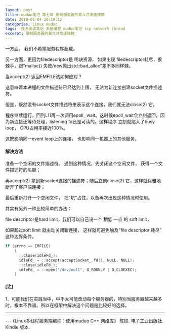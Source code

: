 ```yaml
---
layout: post
title: muduo笔记 第七章 限制服务器的最大并发连接数
date: 2018-01-04 20:19:12
categories: Linux muduo
tags:  技术阅读笔记 系统编程 muduo笔记 tcp network thread
excerpt: 限制服务器的最大并发连接数
--- 
```



一方面， 我们不希望服务程序超载。

另一方面，更因为filedescriptor是 稀缺资源， 如果出现 filedescriptor耗尽，很棘手，跟"malloc() 失败/new抛出std::bad_alloc"差不多同样棘。

当accept(2) 返回EMFILE该如何应对？

这意味着本进程的文件描述符已经达到上限， 无法为新连接创建socket文件描述符。

但是，既然没有socket文件描述符来表示这个连接，我们就无法close(2) 它。

程序继续运行，回到L11再一次调用epoll_ wait。这时候epoll_wait会立刻返回，因为新连接还等待处理，listening fd还是可读的。这样程序 立刻就陷入了busy loop， CPU占用率接近100%。 

这既影响同一event loop上的连接， 也影响同一机器上的其他服务。

#### 解决方法

准备一个空闲的文件描述符。 遇到这种情况，先关闭这个空闲文件， 获得一个文件描述符的名额；

再accept(2) 拿到新socket连接的描述符；随后立刻close(2) 它，这样就优雅地断开了客户端连接；

最后重新打开一个空闲文件， 把"坑"占住，以备再次出现这种情况时使用。

其实有另外一种比较简单的办法： 

file descriptor是hard limit，我们可以自己设一个 稍低 一点 的 soft limit， 

如果超过soft limit 就主动关闭新连接， 这样就可避免触及"file descriptor 耗尽" 这种边界条件。

```c
if (errno == EMFILE)
    {
      ::close(idleFd_);
      idleFd_ = ::accept(acceptSocket_.fd(), NULL, NULL);
      ::close(idleFd_);
      idleFd_ = ::open("/dev/null", O_RDONLY | O_CLOEXEC);
    }
```

#### [注]
1、可能我们在实践当中，中不太可能改动每个服务器的，特别当服务器越来越多时，根本不靠谱。所以在框架中解决这个问题是比较好的选择。


---
 \--- 《Linux多线程服务端编程：使用muduo C++ 网络库》 陈硕. 电子工业出版社. Kindle 版本.




